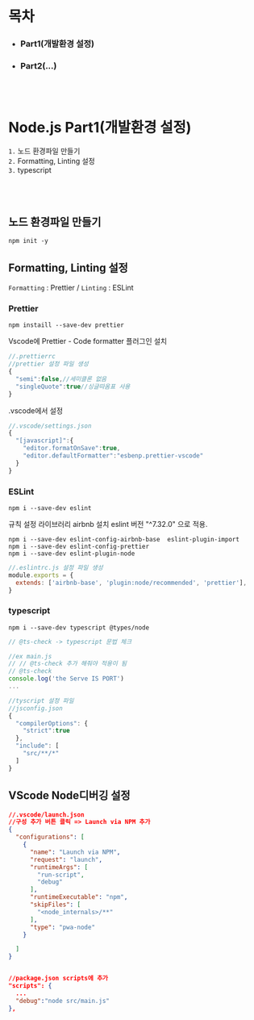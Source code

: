 
<h1>목차</h1>
<ul>
<li><h3>Part1(개발환경 설정)</h3></il>
<li><h3>Part2(...)</h3></il>
</ul>

</br>
</br>

# Node.js Part1(개발환경 설정)

`1.` 노드 환경파일 만들기  
`2.` Formatting, Linting 설정  
`3.` typescript

</br>
</br>

## 노드 환경파일 만들기
```
npm init -y
```

## Formatting, Linting 설정
`Formatting` : Prettier / `Linting` : ESLint

### Prettier
```
npm instaill --save-dev prettier
```

Vscode에 Prettier - Code formatter 플러그인 설치

```js
//.prettierrc
//prettier 설정 파일 생성
{
  "semi":false,//세미클론 없음
  "singleQuote":true//싱글따옴표 사용
}
```
.vscode에서 설정
```js
//.vscode/settings.json
{
  "[javascript]":{
    "editor.formatOnSave":true,
    "editor.defaultFormatter":"esbenp.prettier-vscode"
  }
}
```

### ESLint
```
npm i --save-dev eslint
```

규칙 설정 라이브러리
airbnb 설치 eslint 버전 "^7.32.0" 으로 적용.
```
npm i --save-dev eslint-config-airbnb-base  eslint-plugin-import
npm i --save-dev eslint-config-prettier
npm i --save-dev eslint-plugin-node
```

```js
//.eslintrc.js 설정 파일 생성
module.exports = {
  extends: ['airbnb-base', 'plugin:node/recommended', 'prettier'],
}
```

### typescript
```
npm i --save-dev typescript @types/node
```
```js
// @ts-check -> typescript 문법 체크

//ex main.js
// // @ts-check 추가 해줘야 적용이 됨
// @ts-check
console.log('the Serve IS PORT')
...

```
```js
//tyscript 설정 파일
//jsconfig.json
{
  "compilerOptions": {
    "strict":true
  },
  "include": [
    "src/**/*"
  ]
}
```

## VScode Node디버깅 설정
```json
//.vscode/launch.json
//구성 추가 버튼 클릭 => Launch via NPM 추가
{
  "configurations": [
    {
      "name": "Launch via NPM",
      "request": "launch",
      "runtimeArgs": [
        "run-script",
        "debug"
      ],
      "runtimeExecutable": "npm",
      "skipFiles": [
        "<node_internals>/**"
      ],
      "type": "pwa-node"
    }

  ]
}


//package.json scripts에 추가
"scripts": {
  ...
  "debug":"node src/main.js"
},

```